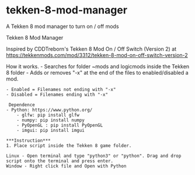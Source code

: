 # tekken-8-mod-manager
A Tekken 8 mod manager to turn on / off mods 

Tekken 8 Mod Manager

Inspired by CDDTreborn's Tekken 8 Mod On / Off Switch (Version 2) at https://tekkenmods.com/mod/3312/tekken-8-mod-on-off-switch-version-2


How it works.
    - Searches for folder ~mods and logicmods inside the Tekken 8 folder
    - Adds or removes "-x" at the end of the files to enabled/disabled a mod.
    
    - Enabled = Filenames not ending with "-x"
    - Disabled = Filenames ending with "-x"

     Dependence
    - Python: https://www.python.org/
        - glfw: pip install glfw
        - numpy: pip install numpy
        - PyOpenGL : pip install PyOpenGL
        - imgui: pip install imgui

    ***Instruction***
    1. Place script inside the Tekken 8 game folder.

    Linux - Open terminal and type "python3" or "python". Drag and drop script onto the terminal and press enter.
    Window - Right click file and Open with Python



